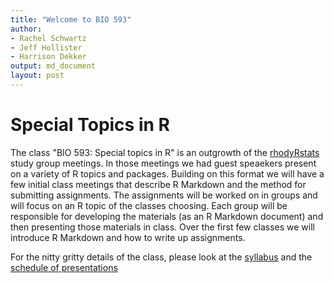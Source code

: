 ```yaml
---
title: "Welcome to BIO 593"
author:
- Rachel Schwartz
- Jeff Hollister
- Harrison Dekker
output: md_document
layout: post
---
```


# Special Topics in R

The class "BIO 593: Special topics in R" is an outgrowth of the [rhodyRstats](https://rhodyrstats.org) study group meetings.  In those meetings we had guest speaekers present on a variety of R topics and packages.  Building on this format we will have a few initial class meetings that describe R Markdown and the method for submitting assignments.  The assignments will be worked on in groups and will focus on an R topic of the classes choosing.  Each group will be responsible for developing the materials (as an R Markdown document) and then presenting those materials in class.  Over the first few classes we will introduce R Markdown and how to write up assignments.

For the nitty gritty details of the class, please look at the [syllabus](https://rhodyrstats.github.io/syllabus.html) and the [schedule of presentations](https://rhodyrstats.github.io/schedule.html)
